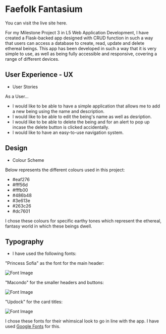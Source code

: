 # Faefolk Fantasium

You can visit the live site here.

For my Milestone Project 3 in L5 Web Application Development, I have created a Flask-backed app designed with CRUD function in such a way that users can access a database to create, read, update and delete ethereal beings.  This app has been developed in such a way that it is very simple to use, as well as being fully accessible and responsive, covering a range of different devices.

  ## User Experience - UX


  - User Stories

  As a User...

  - I would like to be able to have a simple application that allows me to add a new being using the name and description.
  - I would like to be able to edit the being's name as well as desription.
  - I would like to be able to delete the being and for an alert to pop up incase the delete button is clicked accidentally.
   - I would like to have an easy-to-use navigation system.

  ## Design

  - Colour Scheme

  Below represents the different colours used in this project:

  - #eaf276
  - #fff56d
  - #fffb00
  - #486b48 
  - #3e613e 
  - #263c26
  - #dc7601
      
  I chose these colours for specific earthy tones which represent the ethereal, fantasy world in which these beings dwell.

  ## Typography

  - I have used the following fonts: 
      
  "Princess Sofia" as the font for the main header:

  ![Font Image](/workspace/faefolkfantasium/faefolkfantasium/static/images/princess-sofia-font.png)

  "Macondo" for the smaller headers and buttons:

  ![Font Image](/workspace/faefolkfantasium/faefolkfantasium/static/images/macondo-font.png)
      
  "Updock" for the card titles:
      
  ![Font Image](/workspace/faefolkfantasium/faefolkfantasium/static/images/updock-font.png)

  I chose these fonts for their whimsical look to go in line with the app. I have used [Google Fonts](https://fonts.google.com) for this.







